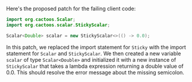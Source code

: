 Here's the proposed patch for the failing client code:
```java
import org.cactoos.Scalar;
import org.cactoos.scalar.StickyScalar;

Scalar<Double> scalar = new StickyScalar<>(() -> 0.0);
```
In this patch, we replaced the import statement for `Sticky` with the import statement for `Scalar` and `StickyScalar`. We then created a new variable `scalar` of type `Scalar<Double>` and initialized it with a new instance of `StickyScalar` that takes a lambda expression returning a double value of 0.0. This should resolve the error message about the missing semicolon.